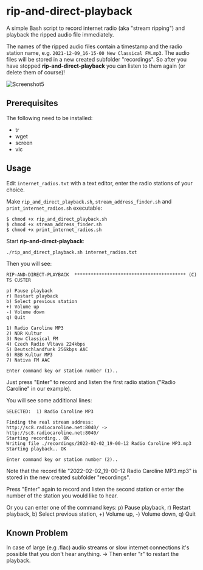 # rip-and-direct-playback

A simple Bash script to record internet radio (aka "stream ripping") and playback the ripped audio file immediately. 

The names of the ripped audio files contain a timestamp and the radio station name, e.g. `2021-12-09_16-15-00 New Classical FM.mp3`. The audio files will be stored in a new created subfolder "recordings". So after you have stopped **rip-and-direct-playback** you can listen to them again (or delete them of course)!

![Screenshot5](https://user-images.githubusercontent.com/74509742/152213910-f935d177-a4b7-4868-889d-65e562b44e12.png)

## Prerequisites

The following need to be installed:
* tr
* wget
* screen
* vlc

## Usage

Edit `internet_radios.txt` with a text editor, enter the radio stations of your choice.

Make `rip_and_direct_playback.sh`, `stream_address_finder.sh` and `print_internet_radios.sh` executable: 
```
$ chmod +x rip_and_direct_playback.sh
$ chmod +x stream_address_finder.sh
$ chmod +x print_internet_radios.sh
```

Start **rip-and-direct-playback**:
```
./rip_and_direct_playback.sh internet_radios.txt
```

Then you will see:

```
RIP-AND-DIRECT-PLAYBACK  ***************************************** (C) TS CUSTER

p) Pause playback
r) Restart playback
b) Select previous station
+) Volume up
-) Volume down
q) Quit

1) Radio Caroline MP3
2) NDR Kultur
3) New Classical FM
4) Czech Radio Vltava 224kbps
5) Deutschlandfunk 256kbps AAC
6) RBB Kultur MP3
7) Nativa FM AAC

Enter command key or station number (1)..
``` 
Just press "Enter" to record and listen the first radio station ("Radio Caroline" in our example).

You will see some additional lines:

```
SELECTED:  1) Radio Caroline MP3

Finding the real stream address:
http://sc8.radiocaroline.net:8040/ -> http://sc8.radiocaroline.net:8040/
Starting recording.. OK
Writing file ./recordings/2022-02-02_19-00-12 Radio Caroline MP3.mp3
Starting playback.. OK

Enter command key or station number (2)..
```
Note that the record file "2022-02-02_19-00-12 Radio Caroline MP3.mp3" is stored in the new created subfolder "recordings".

Press "Enter" again to record and listen the second station or enter the number of the station you would like to hear.

Or you can enter one of the command keys: p) Pause playback, r) Restart playback, b) Select previous station, +) Volume up, -) Volume down, q) Quit

## Known Problem

In case of large (e.g .flac) audio streams or slow internet connections it's possible that you don't hear anything. → Then enter "r" to restart the playback.
